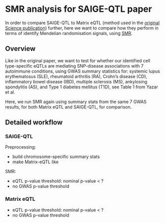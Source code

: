 # SMR analysis for SAIGE-QTL paper

In order to compare SAIGE-QTL to Matrix eQTL (method used in the [original Science publication](https://www.science.org/doi/full/10.1126/science.abf3041)) further, here we want to compare how they perform in terms of identify Mendelian randomisation signals, using [SMR](https://yanglab.westlake.edu.cn/software/smr/#Overview).

## Overview

Like in the original paper, we want to test for whether our identified cell type-specific eQTLs are mediating SNP-disease associations with 7 autoimmune conditions, using GWAS summary statistics for: systemic lupus erythematosus (SLE), rheumatoid arthritis (RA), Crohn’s disease (CD), inflammatory bowel disease (IBD), multiple sclerosis (MS), ankylosing spondylitis (AS), and Type 1 diabetes mellitus (T1D), see Table 1 from Yazar et al.

Here, we run SMR again using summary stats from the same 7 GWAS results, for both Matrix eQTL and SAIGE-QTL, for comparison.

## Detailed workflow

### SAIGE-QTL

Preprocessing:

* build chromosome-specific summary stats
* make Matrix-eQTL like

SMR:

* eQTL p-value threshold: nominal p-value < ?
* no GWAS p-value threshold

### Matrix eQTL

* eQTL p-value threshold: nominal p-value < ?
* no GWAS p-value threshold

